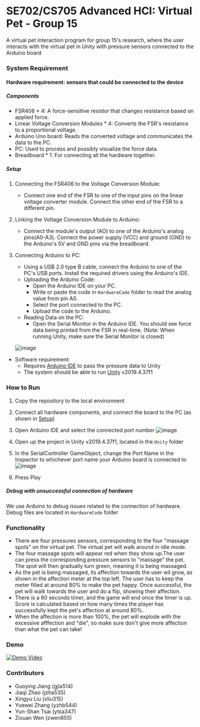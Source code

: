 # SE702/CS705 Advanced HCI: Virtual Pet - Group 15

A virtual pet interaction program for group 15's research, where the user interacts with the virtual pet in Unity with pressure sensors connected to the Arduino board

### System Requirement
#### Hardware requirement: sensors that could be connected to the device
##### Components
- FSR406 * 4: A force-sensitive resistor that changes resistance based on applied force.
- Linear Voltage Conversion Modules * 4: Converts the FSR's resistance to a proportional voltage.
- Arduino Uno board: Reads the converted voltage and communicates the data to the PC.
- PC: Used to process and possibly visualize the force data.
- Breadboard * 1: For connecting all the hardware together.
  
##### Setup
1. Connecting the FSR406 to the Voltage Conversion Module:
    - Connect one end of the FSR to one of the input pins on the linear voltage converter module. Connect the other end of the FSR to a different pin.

2. Linking the Voltage Conversion Module to Arduino:
    - Connect the module's output (AO) to one of the Arduino's analog pins(A0-A3). Connect the power supply (VCC) and ground (GND) to the Arduino's 5V and GND pins via the breadboard.

3. Connecting Arduino to PC:
      - Using a USB 2.0 type B cable, connect the Arduino to one of the PC's USB ports. Install the required drivers using the Arduino's IDE.
      - Uploading the Arduino Code:
        - Open the Arduino IDE on your PC.
        - Write or paste the code in `HardwareCode` folder to read the analog value from pin A0.
        - Select the port connected to the PC.
        - Upload the code to the Arduino.
      - Reading Data on the PC:
        - Open the Serial Monitor in the Arduino IDE. You should see force data being printed from the FSR in real-time. (Note: When running Unity, make sure the Serial Monitor is closed)

    ![image](https://github.com/Uncleared/702VirtualPet/assets/79774614/df18f6b5-4972-4cfc-a9a9-27e542407ccb)

- Software requirement:
  - Requires [Arduino IDE](https://www.arduino.cc/en/software) to pass the pressure data to Unity
  - The system should be able to run [Unity](https://unity.com/download) v2019.4.37f1

### How to Run
1. Copy the repository to the local environment
2. Connect all hardware components, and connect the board to the PC (as shown in [Setup](https://github.com/Uncleared/702VirtualPet/edit/main/README.md#setup))
3. Open Arduino IDE and select the connected port number
   ![image](https://github.com/Uncleared/702VirtualPet/assets/79774614/c73ad8c0-c5ea-4897-80a3-7824dba8c5c6)
5. Open up the project in Unity v2019.4.37f1, located in the `Unity` folder
6. In the SerialController GameObject, change the Port Name in the Inspector to whichever port name your Arduino board is connected to
   ![image](https://github.com/Uncleared/702VirtualPet/assets/79774614/9095808c-50da-44cb-b850-e12ebcb5844b)

7. Press Play

##### Debug with unsuccessful connection of hardware
We use Arduino to debug issues related to the connection of hardware. Debug files are located in `HardwareCode` folder

### Functionality
- There are four pressures sensors, corresponding to the four "massage spots" on the virtual pet. The virtual pet will walk around in idle mode.
- The four massage spots will appear red when they show up.The user can press the corresponding pressure sensors to "massage" the pet. The spot will then gradually turn green, meaning it is being massaged.
- As the pet is being massaged, its affection towards the user wil grow, as shown in the affection meter at the top left. The user has to keep the meter filled at around 80% to make the pet happy. Once successful, the pet will walk towards the user and do a flip, showing their affection.
- There is a 60 seconds timer, and the game will end once the timer is up. Score is calculated based on how many times the player has successfully kept the pet's affection at around 80%.
- When the affection is more than 100%, the pet will explode with the excessive afffection and "die", so make sure don't give more affection than what the pet can take!

### Demo
[![Demo Video](http://img.youtube.com/vi/sWDHwbbPdQM/0.jpg)](http://www.youtube.com/watch?v=sWDHwbbPdQM)

### Contributors
- Guoying Jiang (gjia514)
- Jiaqi Zhao (jzha535)
- Xingyu Liu (xliu315)
- Yuewei Zhang (yzhb544)
- Yun-Shan Tsai (ytsa347)
- Zixuan Wen (zwen655)
